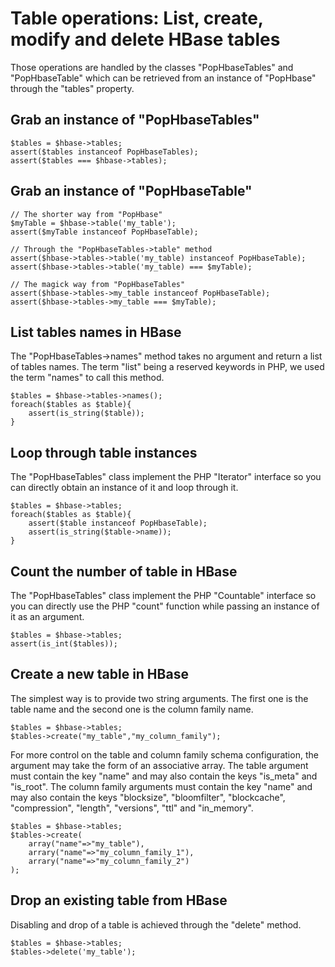 Table operations: List, create, modify and delete HBase tables
==============================================================

Those operations are handled by the classes "PopHbaseTables" and "PopHbaseTable" which can be retrieved from an instance of "PopHbase" through the "tables" property.

Grab an instance of "PopHbaseTables"
------------------------------------

	$tables = $hbase->tables;
	assert($tables instanceof PopHbaseTables);
	assert($tables === $hbase->tables);

Grab an instance of "PopHbaseTable"
------------------------------------

	// The shorter way from "PopHbase"
	$myTable = $hbase->table('my_table');
	assert($myTable instanceof PopHbaseTable);
	
	// Through the "PopHbaseTables->table" method
	assert($hbase->tables->table('my_table) instanceof PopHbaseTable);
	assert($hbase->tables->table('my_table) === $myTable);

	// The magick way from "PopHbaseTables"
	assert($hbase->tables->my_table instanceof PopHbaseTable);
	assert($hbase->tables->my_table === $myTable);

List tables names in HBase
--------------------------

The "PopHbaseTables->names" method takes no argument and return a list of tables names. The term "list" being a reserved keywords in PHP, we used the term "names" to call this method.

	$tables = $hbase->tables->names();
	foreach($tables as $table){
		assert(is_string($table));
	}

Loop through table instances
---------------------------

The "PopHbaseTables" class implement the PHP "Iterator" interface so you can directly obtain an instance of it and loop through it.

	$tables = $hbase->tables;
	foreach($tables as $table){
		assert($table instanceof PopHbaseTable);
		assert(is_string($table->name));
	}

Count the number of table in HBase
----------------------------------

The "PopHbaseTables" class implement the PHP "Countable" interface so you can directly use the PHP "count" function while passing an instance of it as an argument.

	$tables = $hbase->tables;
	assert(is_int($tables));

Create a new table in HBase
---------------------------

The simplest way is to provide two string arguments. The first one is the table name and the second one is the column family name.

	$tables = $hbase->tables;
	$tables->create("my_table","my_column_family");

For more control on the table and column family schema configuration, the argument may take the form of an associative array. The table argument must contain the key "name" and may also contain the keys "is_meta" and "is_root". The column family arguments must contain the key "name" and may also contain the keys  "blocksize", "bloomfilter", "blockcache", "compression", "length", "versions", "ttl" and "in_memory".


	$tables = $hbase->tables;
	$tables->create(
		array("name"=>"my_table"),
		arrary("name"=>"my_column_family_1"),
		arrary("name"=>"my_column_family_2")
	);

Drop an existing table from HBase
---------------------------------

Disabling and drop of a table is achieved through the "delete" method.

	$tables = $hbase->tables;
	$tables->delete('my_table');
	

